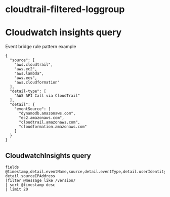 # cloudtrail-filtered-loggroup


# Cloudwatch insights query



Event bridge rule pattern example


```
{
  "source": [
    "aws.cloudtrail",
    "aws.ec2",
    "aws.lambda",
    "aws.ecs",
    "aws.cloudformation"
  ],
  "detail-type": [
    "AWS API Call via CloudTrail"
  ],
  "detail": {
    "eventSource": [
      "dynamodb.amazonaws.com",
      "ec2.amazonaws.com",
      "cloudtrail.amazonaws.com",
      "cloudformation.amazonaws.com"
    ]
  }
}

```

## CloudwatchInsights query


```
fields @timestamp,detail.eventName,source,detail.eventType,detail.userIdentity.principalId, detail.sourceIPAddress
|filter @message like /version/
| sort @timestamp desc
| limit 20


```
